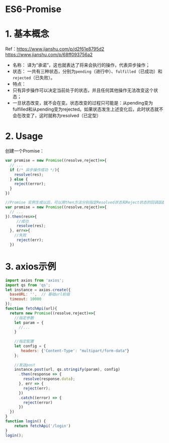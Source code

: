 # ES6-Promise

# 1. 基本概念

Ref：https://www.jianshu.com/p/d2f61e8795d2
https://www.jianshu.com/p/68ff093756a2


* 名称： 译为“承诺”，这也就表达了将来会执行的操作，代表异步操作；
* 状态： 一共有三种状态，分别为`pending`（进行中）、`fulfilled`（已成功）和`rejected`（已失败）。
* 特点：
 * 只有异步操作可以决定当前处于的状态，并且任何其他操作无法改变这个状态；
 * 一旦状态改变，就不会在变。状态改变的过程只可能是：从pending变为fulfilled和从pending变为rejected。如果状态发生上述变化后，此时状态就不会在改变了，这时就称为resolved（已定型）
 
# 2. Usage

创建一个Promise：

```js
var promise = new Promise((resolve,reject)=>{
  // ... 
  if (/* 异步操作成功 */){
    resolve(res);
  } else {
    reject(error);
  }
})

//Promise 实例生成以后，可以用then方法分别指定Resolved状态和Reject状态的回调函数。
var promise = new Promise((resolve,reject)=>{
  // ... 
}).then(res=>{
     //成功
     resolve(res);
  }, err=>{
    //失败
     reject(err);
  })
```

# 3. axios示例

```js
import axios from 'axios';
import qs from 'qs';
let instance = axios.create({
  baseURL: '',  // 基础url前缀
  timeout: 10000 
});
function fetchApi(url){
  return new Promise((resolve,reject)=>{
    //指定参数
    let param = {
      //...
    }
    
    //指定配置
    let config = {
       headers: {'Content-Type': "multipart/form-data"}
    };
    
    //发送post
    instance.post(url, qs.stringify(param), config)
      .then(response => {
        resolve(response.data);
      }, err => {
        reject(err);
      })
      .catch((error) => {
        reject(error)
      })
  })
}
function login() {
    return fetchApi('/login')
}
login();
```